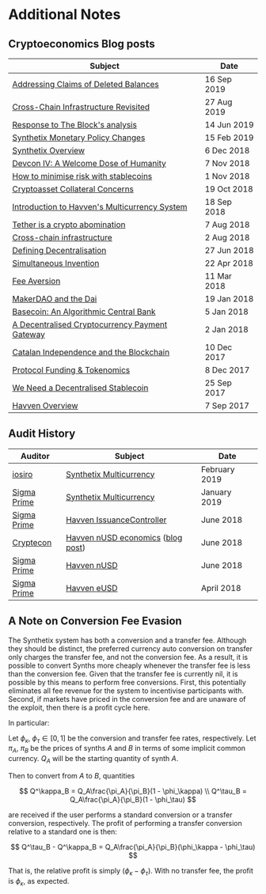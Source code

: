 # Additional Notes

## Cryptoeconomics Blog posts

Subject | Date
--------|-----
[Addressing Claims of Deleted Balances](https://blog.synthetix.io/addressing-claims-of-deleted-balances/) | 16 Sep 2019
[Cross-Chain Infrastructure Revisited](https://blog.synthetix.io/cross-chain-infrastructure-revisited/) | 27 Aug 2019
[Response to The Block's analysis](https://blog.synthetix.io/response-to-the-block-analysis/) | 14 Jun 2019
[Synthetix Monetary Policy Changes](https://blog.synthetix.io/synthetix-monetary-policy-changes/) | 15 Feb 2019
[Synthetix Overview](https://blog.synthetix.io/synthetix-overview/) | 6 Dec 2018
[Devcon IV: A Welcome Dose of Humanity](https://blog.synthetix.io/devcon-iv-a-welcome-dose-of-humanity/) | 7 Nov 2018
[How to minimise risk with stablecoins](https://blog.synthetix.io/untitled/) | 1 Nov 2018
[Cryptoasset Collateral Concerns](https://blog.synthetix.io/cryptoasset-collateral-concerns/) | 19 Oct 2018
[Introduction to Havven's Multicurrency System](https://blog.synthetix.io/introduction-to-havvens-multicurrency-system/) | 18 Sep 2018
[Tether is a crypto abomination](https://blog.synthetix.io/tether-is-a-crypto-abomination/) | 7 Aug 2018
[Cross-chain infrastructure](https://blog.synthetix.io/cross-chain-infrastructure/) | 2 Aug 2018
[Defining Decentralisation](https://blog.synthetix.io/defining-decentralisation/) | 27 Jun 2018
[Simultaneous Invention](https://blog.synthetix.io/simultaneous-invention/) | 22 Apr 2018
[Fee Aversion](https://blog.synthetix.io/fee-aversion/) | 11 Mar 2018
[MakerDAO and the Dai](https://blog.synthetix.io/makerdao-and-the-dai/) | 19 Jan 2018
[Basecoin: An Algorithmic Central Bank](https://blog.synthetix.io/basecoin-an-algorithmic-central-bank/) | 5 Jan 2018
[A Decentralised Cryptocurrency Payment Gateway](https://blog.synthetix.io/a-decentralised-cryptocurrency-payment-gateway/) | 2 Jan 2018
[Catalan Independence and the Blockchain](https://blog.havven.io/catalan-independence-and-the-blockchain-6bc77fab851c) | 10 Dec 2017
[Protocol Funding & Tokenomics](https://blog.havven.io/protocol-funding-tokenomics-55a9b266c8ed) | 8 Dec 2017
[We Need a Decentralised Stablecoin](https://blog.havven.io/we-need-a-decentralised-stablecoin-b3e13346c74f) | 25 Sep 2017
[Havven Overview](https://blog.havven.io/havven-overview-2d4bb98a3be9) | 7 Sep 2017

## Audit History

Auditor | Subject | Date
--------|---------|-----
[iosiro](https://www.iosiro.com/) | [Synthetix Multicurrency](https://www.iosiro.com/audits/synthetix-smart-contract-audit) | February 2019
[Sigma Prime](https://sigmaprime.io/) | [Synthetix Multicurrency](https://www.synthetix.io/uploads/sigma-prime-synthetix-audit-report_2_0.pdf) | January 2019
[Sigma Prime](https://sigmaprime.io/) | [Havven IssuanceController](https://github.com/sigp/public-audits/blob/master/havven-2018-06-18/review.pdf) | June 2018
[Cryptecon](https://cryptecon.org/) | [Havven nUSD economics](https://old.havven.io/uploads/havven_cryptecon_report_may_2018.pdf) ([blog post](https://blog.synthetix.io/havven-validated-by-cryptecon-analysis/)) | June 2018
[Sigma Prime](https://sigmaprime.io/) | [Havven nUSD](https://github.com/sigp/public-audits/blob/master/havven-2018-06-06/havven-review.pdf) | June 2018
[Sigma Prime](https://sigmaprime.io/) | [Havven eUSD](https://github.com/sigp/public-audits/tree/master/havven-2018-04-05/README.md) | April 2018

## A Note on Conversion Fee Evasion

The Synthetix system has both a conversion and a transfer fee. Although they should be distinct,
the preferred currency auto conversion on transfer only charges the transfer fee, and not the conversion fee.
As a result, it is possible to convert Synths more cheaply whenever the transfer fee is less than the conversion fee.
Given that the transfer fee is currently nil, it is possible by this means to perform free conversions. First, this potentially
eliminates all fee revenue for the system to incentivise participants with. Second, if markets have priced in the conversion fee
and are unaware of the exploit, then there is a profit cycle here.

In particular:

Let $\phi_\kappa, \ \phi_\tau \in [0,1]$ be the conversion and transfer fee rates, respectively.
Let $\pi_A, \ \pi_B$ be the prices of synths $A$ and $B$ in terms of some implicit common currency.
$Q_A$ will be the starting quantity of synth $A$.

Then to convert from $A$ to $B$, quantities

$$
Q^\kappa_B = Q_A\frac{\pi_A}{\pi_B}(1 - \phi_\kappa) \\
Q^\tau_B = Q_A\frac{\pi_A}{\pi_B}(1 - \phi_\tau)
$$

are received if the user performs a standard conversion or a transfer conversion, respectively.
The profit of performing a transfer conversion relative to a standard one is then:

$$
Q^\tau_B - Q^\kappa_B = Q_A\frac{\pi_A}{\pi_B}(\phi_\kappa - \phi_\tau)
$$

That is, the relative profit is simply $(\phi_\kappa - \phi_\tau)$. With no transfer fee, the profit is $\phi_\kappa$, as expected.

